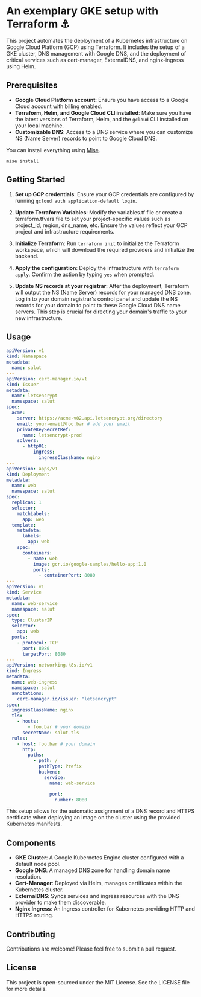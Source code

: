 # An exemplary GKE setup with Terraform ⚓

This project automates the deployment of a Kubernetes infrastructure on Google Cloud Platform (GCP) using Terraform. It includes the setup of a GKE cluster, DNS management with Google DNS, and the deployment of critical services such as cert-manager, ExternalDNS, and nginx-ingress using Helm.

## Prerequisites

- **Google Cloud Platform account**: Ensure you have access to a Google Cloud account with billing enabled.
- **Terraform, Helm, and Google Cloud CLI installed**: Make sure you have the latest versions of Terraform, Helm, and the `gcloud` CLI installed on your local machine.
- **Customizable DNS**: Access to a DNS service where you can customize NS (Name Server) records to point to Google Cloud DNS.

You can install everything using [Mise](https://github.com/jdx/mise).

```
mise install
```

## Getting Started

1. **Set up GCP credentials**: Ensure your GCP credentials are configured by running `gcloud auth application-default login`.

2. **Update Terraform Variables**: Modify the variables.tf file or create a terraform.tfvars file to set your project-specific values such as project_id, region, dns_name, etc. Ensure the values reflect your GCP project and infrastructure requirements.

3. **Initialize Terraform**: Run `terraform init` to initialize the Terraform workspace, which will download the required providers and initialize the backend.

4. **Apply the configuration**: Deploy the infrastructure with `terraform apply`. Confirm the action by typing `yes` when prompted.

5. **Update NS records at your registrar**: After the deployment, Terraform will output the NS (Name Server) records for your managed DNS zone. Log in to your domain registrar's control panel and update the NS records for your domain to point to these Google Cloud DNS name servers. This step is crucial for directing your domain's traffic to your new infrastructure.

## Usage

```yaml
apiVersion: v1
kind: Namespace
metadata:
  name: salut
---
apiVersion: cert-manager.io/v1
kind: Issuer
metadata:
  name: letsencrypt
  namespace: salut
spec:
  acme:
    server: https://acme-v02.api.letsencrypt.org/directory
    email: your-email@foo.bar # add your email
    privateKeySecretRef:
      name: letsencrypt-prod
    solvers:
      - http01:
          ingress:
            ingressClassName: nginx
---
apiVersion: apps/v1
kind: Deployment
metadata:
  name: web
  namespace: salut
spec:
  replicas: 1
  selector:
    matchLabels:
      app: web
  template:
    metadata:
      labels:
        app: web
    spec:
      containers:
        - name: web
          image: gcr.io/google-samples/hello-app:1.0
          ports:
            - containerPort: 8080
---
apiVersion: v1
kind: Service
metadata:
  name: web-service
  namespace: salut
spec:
  type: ClusterIP
  selector:
    app: web
  ports:
    - protocol: TCP
      port: 8080
      targetPort: 8080
---
apiVersion: networking.k8s.io/v1
kind: Ingress
metadata:
  name: web-ingress
  namespace: salut
  annotations:
    cert-manager.io/issuer: "letsencrypt"
spec:
  ingressClassName: nginx
  tls:
    - hosts:
        - foo.bar # your domain
      secretName: salut-tls
  rules:
    - host: foo.bar # your domain
      http:
        paths:
          - path: /
            pathType: Prefix
            backend:
              service:
                name: web-service

                port:
                  number: 8080
```

This setup allows for the automatic assignment of a DNS record and HTTPS certificate when deploying an image on the cluster using the provided Kubernetes manifests.

## Components

- **GKE Cluster**: A Google Kubernetes Engine cluster configured with a default node pool.
- **Google DNS**: A managed DNS zone for handling domain name resolution.
- **Cert-Manager**: Deployed via Helm, manages certificates within the Kubernetes cluster.
- **ExternalDNS**: Syncs services and ingress resources with the DNS provider to make them discoverable.
- **Nginx Ingress**: An Ingress controller for Kubernetes providing HTTP and HTTPS routing.

## Contributing

Contributions are welcome! Please feel free to submit a pull request.

## License

This project is open-sourced under the MIT License. See the LICENSE file for more details.

